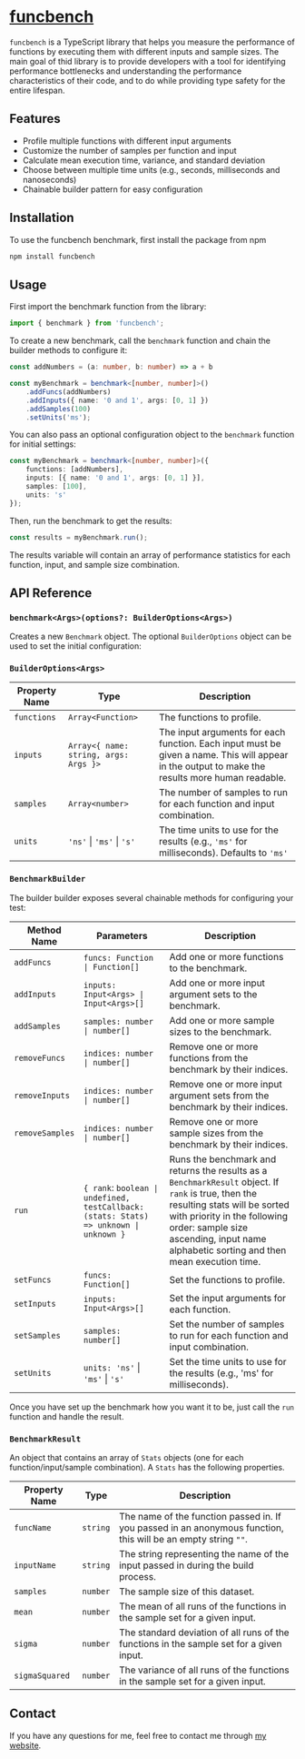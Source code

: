 # [funcbench](https://www.npmjs.com/package/funcbench)
`funcbench` is a TypeScript library that helps you measure the performance of functions by executing them with different inputs and sample sizes. The main goal of thid library is to provide developers with a tool for identifying performance bottlenecks and understanding the performance characteristics of their code, and to do while providing type safety for the entire lifespan.

## **Features**
- Profile multiple functions with different input arguments
- Customize the number of samples per function and input
- Calculate mean execution time, variance, and standard deviation
- Choose between multiple time units (e.g., seconds, milliseconds and nanoseconds)
- Chainable builder pattern for easy configuration

## **Installation**
To use the funcbench benchmark, first install the package from npm

```bash
npm install funcbench
```
## **Usage**

First import the benchmark function from the library:

```typescript
import { benchmark } from 'funcbench';
```
To create a new benchmark, call the `benchmark` function and chain the builder methods to configure it:

```typescript
const addNumbers = (a: number, b: number) => a + b

const myBenchmark = benchmark<[number, number]>()
    .addFuncs(addNumbers)
    .addInputs({ name: '0 and 1', args: [0, 1] })
    .addSamples(100)
    .setUnits('ms');
```
You can also pass an optional configuration object to the `benchmark` function for initial settings:

```typescript
const myBenchmark = benchmark<[number, number]>({
    functions: [addNumbers],
    inputs: [{ name: '0 and 1', args: [0, 1] }],
    samples: [100],
    units: 's'
});
```
Then, run the benchmark to get the results:

```javascript
const results = myBenchmark.run();
```
The results variable will contain an array of performance statistics for each function, input, and sample size combination. 

## **API Reference** 

### `benchmark<Args>(options?: BuilderOptions<Args>)`

Creates a new `Benchmark` object. The optional `BuilderOptions` object can be used to set the initial configuration:

### `BuilderOptions<Args>`

| Property Name | Type                  | Description                                                               |
|---------------|-----------------------|---------------------------------------------------------------------------|
| `functions`     | `Array<Function>`       | The functions to profile.                                                 |
| `inputs`        | `Array<{ name: string, args: Args }>`    | The input arguments for each function. Each input must be given a name. This will appear in the output to make the results more human readable.                                    |
| `samples`       | `Array<number>`         | The number of samples to run for each function and input combination.     |
| `units`         | `'ns'` \| `'ms'` \| `'s'`                 | The time units to use for the results (e.g., `'ms'` for milliseconds). Defaults to `'ms'`      |

### `BenchmarkBuilder`

The builder builder exposes several chainable methods for configuring your test:

| Method Name       | Parameters                                | Description                                                                               |
|-------------------|-------------------------------------------|-------------------------------------------------------------------------------------------|
| `addFuncs`          | `funcs: Function \| Function[]`             | Add one or more functions to the benchmark.                                               |
| `addInputs`         | `inputs: Input<Args> \| Input<Args>[]`      | Add one or more input argument sets to the benchmark.                                     |
| `addSamples`        | `samples: number \| number[]`               | Add one or more sample sizes to the benchmark.                                            |
| `removeFuncs`       | `indices: number \| number[]`               | Remove one or more functions from the benchmark by their indices.                         |
| `removeInputs`      | `indices: number \| number[]`               | Remove one or more input argument sets from the benchmark by their indices.               |
| `removeSamples`     | `indices: number \| number[]`               | Remove one or more sample sizes from the benchmark by their indices.                      |
| `run`         | `{ rank`: `boolean \| undefined, testCallback: (stats: Stats) => unknown \| unknown }`       | Runs the benchmark and returns the results as a `BenchmarkResult` object. If `rank` is true, then the resulting stats will be sorted with priority in the following order: sample size ascending, input name alphabetic sorting and then mean execution time. |
| `setFuncs`          | `funcs: Function[]`                         | Set the functions to profile.                                                            |
| `setInputs`         | `inputs: Input<Args>[]`                     | Set the input arguments for each function.                                               |
| `setSamples`       | `samples: number[]`                         | Set the number of samples to run for each function and input combination.                |
| `setUnits`          | `units: 'ns'` \| `'ms'` \| `'s'`                              | Set the time units to use for the results (e.g., 'ms' for milliseconds).                |

Once you have set up the benchmark how you want it to be, just call the `run` function and handle the result.

### `BenchmarkResult`

An object that contains an array of `Stats` objects (one for each function/input/sample combination). A `Stats` has the following properties.

| Property Name | Type                  | Description                                                               |
|---------------|-----------------------|---------------------------------------------------------------------------|
| `funcName`        | `string`    | The name of the function passed in. If you passed in an anonymous function, this will be an empty string `""`.
| `inputName`       | `string`         | The string representing the name of the input passed in during the build process.
| `samples`         | `number` | The sample size of this dataset.
| `mean`         | `number` | The mean of all runs of the functions in the sample set for a given input.
| `sigma`         | `number` | The standard deviation of all runs of the functions in the sample set for a given input.
| `sigmaSquared`         | `number` | The variance of all runs of the functions in the sample set for a given input.

## **Contact**

If you have any questions for me, feel free to contact me through [my website](https://david-allan-jones.github.io/personal-website/).
